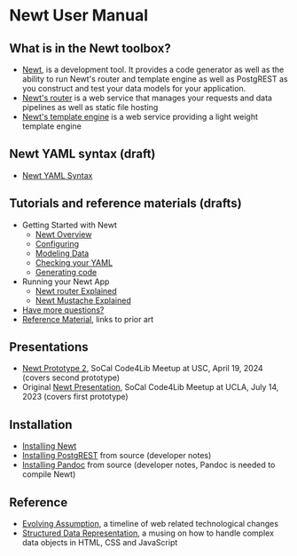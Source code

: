 
# Newt User Manual

## What is in the Newt toolbox?

- [Newt](newt.1.md), is a development tool. It provides a code generator as well as the ability to run Newt's router and template engine as well as PostgREST as you construct and test your data models for your application.
- [Newt's router](newtrouter.1.md) is a web service that manages your requests and data pipelines as well as static file hosting
- [Newt's template engine](newtmustache.1.md) is a web service providing a light weight template engine

## Newt YAML syntax (draft)

- [Newt YAML Syntax](newt_yaml_syntax.md)

## Tutorials and reference materials (drafts)

- Getting Started with Newt
    - [Newt Overview](newt_command_overview.md)
    - [Configuring](newt_config_explained.md)
    - [Modeling Data](newt_model_explained.md)
    - [Checking your YAML](newt_check_explained.md)
    - [Generating code](newt_generator_explained.md)
- Running your Newt App
    - [Newt router Explained](newtrouter_explained.md)
    - [Newt Mustache Explained](newtmustache_explained.md)
- [Have more questions?](more_questions.md)
- [Reference Material](reference_material.md), links to prior art

## Presentations

- [Newt Prototype 2](presentation2/), SoCal Code4Lib Meetup at USC, April 19, 2024 (covers second prototype)
- Original [Newt Presentation](presentation/), SoCal Code4Lib Meetup at UCLA, July 14, 2023 (covers first prototype)

## Installation

- [Installing Newt](INSTALL.md)
- [Installing PostgREST](INSTALL-PostgREST.md) from source (developer notes)
- [Installing Pandoc](INSTALL-Pandoc.md) from source (developer notes, Pandoc is needed to compile Newt)

## Reference

- [Evolving Assumption](evolving_assumptions.md), a timeline of web related technological changes
- [Structured Data Representation](structured_data_representation.md), a musing on how to handle complex data objects in HTML, CSS and JavaScript
